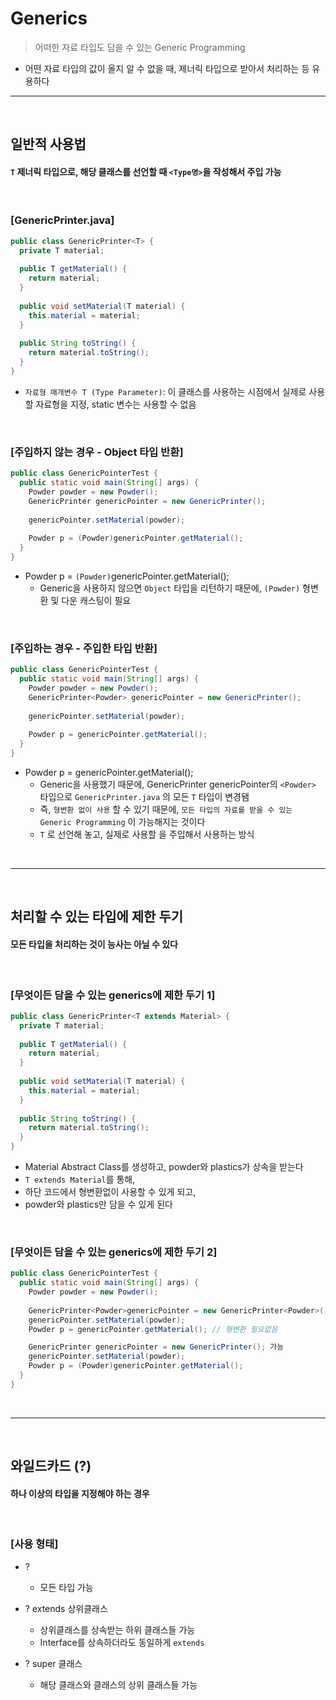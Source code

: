 # Generics
> 어떠한 자료 타입도 담을 수 있는 Generic Programming  
* 어떤 자료 타입의 값이 올지 알 수 없을 때, 제너릭 타입으로 받아서 처리하는 등 유용하다

<hr>
<br>

## 일반적 사용법

#### ```T``` 제너릭 타입으로, 해당 클래스를 선언할 때 ```<Type명>```을 작성해서 주입 가능

<br>

### [GenericPrinter.java]
```java
public class GenericPrinter<T> {
  private T material;
  
  public T getMaterial() {
    return material;
  }
  
  public void setMaterial(T material) {
    this.material = material;
  }
 
  public String toString() {
    return material.toString();
  }
}
```

* ```자료형 매개변수 T (Type Parameter)```: 이 클래스를 사용하는  시점에서 실제로 사용할 자료형을 지정, static 변수는 사용할 수 없음

<br>

### [주입하지 않는 경우 - Object 타입 반환]

```java
public class GenericPointerTest {
  public static void main(String[] args) {
    Powder powder = new Powder();
    GenericPrinter genericPointer = new GenericPrinter();
    
    genericPointer.setMaterial(powder);
    
    Powder p = (Powder)genericPointer.getMaterial();
  }
}
```

* Powder p = ```(Powder)```genericPointer.getMaterial();
  * Generic을 사용하지 않으면 ```Object``` 타입을 리턴하기 때문에, ```(Powder)``` 형변환 및 다운 캐스팅이 필요

<br>

### [주입하는 경우 - 주입한 타입 반환]

```java
public class GenericPointerTest {
  public static void main(String[] args) {
    Powder powder = new Powder();
    GenericPrinter<Powder> genericPointer = new GenericPrinter();
    
    genericPointer.setMaterial(powder);
    
    Powder p = genericPointer.getMaterial();
  }
}
```

* Powder p = genericPointer.getMaterial();
  * Generic을 사용했기 때문에, GenericPrinter<Powder> genericPointer의 ```<Powder>``` 타입으로 ```GenericPrinter.java``` 의 모든 ```T``` 타입이 변경됌
  * 즉, ```형변환 없이 사용``` 할 수 있기 때문에, ```모든 타입의 자료를 받을 수 있는 Generic Programming``` 이 가능해지는 것이다
  * ```T``` 로 선언해 놓고, 실제로 사용할 <Type>을 주입해서 사용하는 방식

<br>
<hr>
<br>

## 처리할 수 있는 타입에 제한 두기
#### 모든 타입을 처리하는 것이 능사는 아닐 수 있다

<br>

### [무엇이든 담을 수 있는 generics에 제한 두기 1]
```java
public class GenericPrinter<T extends Material> {
  private T material;
  
  public T getMaterial() {
    return material;
  }
  
  public void setMaterial(T material) {
    this.material = material;
  }
 
  public String toString() {
    return material.toString();
  }
}
```

* Material Abstract Class를 생성하고, powder와 plastics가 상속을 받는다
* ```T extends Material```를 통해,
 * 하단 코드에서 형변환없이 사용할 수 있게 되고,
 * powder와 plastics만 담을 수 있게 된다

<br>

### [무엇이든 담을 수 있는 generics에 제한 두기 2]
```java
public class GenericPointerTest {
  public static void main(String[] args) {
    Powder powder = new Powder();
    
    GenericPrinter<Powder>genericPointer = new GenericPrinter<Powder>();
    genericPointer.setMaterial(powder); 
    Powder p = genericPointer.getMaterial(); // 형변환 필요없음

    GenericPrinter genericPointer = new GenericPrinter(); 가능 
    genericPointer.setMaterial(powder);
    Powder p = (Powder)genericPointer.getMaterial();
  }
}
```

<br>
<hr>
<br>

## 와일드카드 (?)
#### 하나 이상의 타입을 지정해야 하는 경우
  
<br>
  
### [사용 형태]
* ?
  * 모든 타입 가능

* ? extends 상위클래스
  * 상위클래스를 상속받는 하위 클래스들 가능
  * Interface를 상속하더라도 동일하게 `extends`

* ? super 클래스
  * 해당 클래스와 클래스의 상위 클래스들 가능
